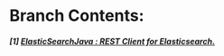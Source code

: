 # **Branch Contents:**

##### [1] [ElasticSearchJava : REST Client for Elasticsearch.](https://github.com/rahulvaish/ElasticSearch-Java/tree/ElasticSearchJava)


